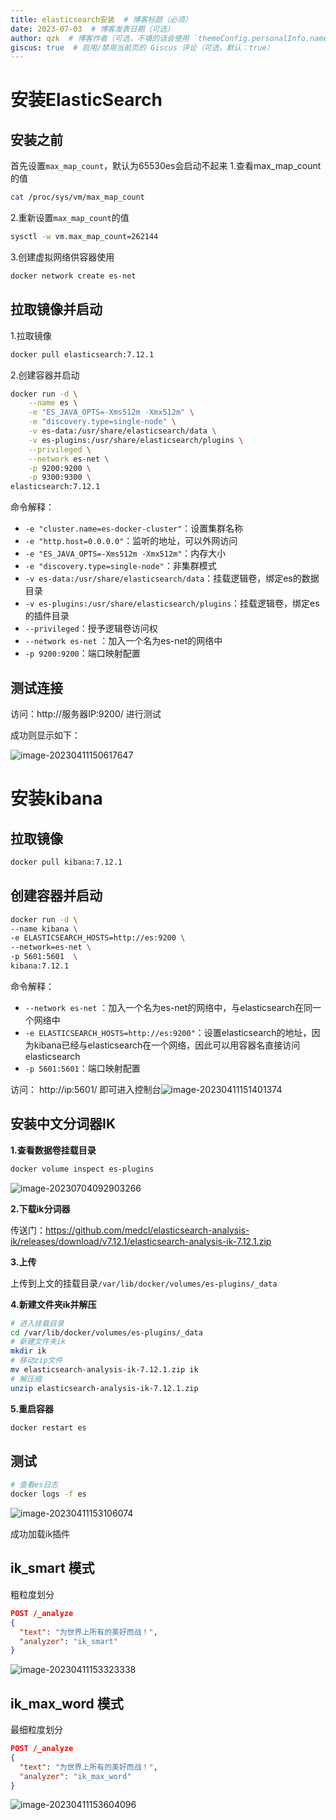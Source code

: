 ```yaml
---
title: elasticsearch安装  # 博客标题（必须）
date: 2023-07-03  # 博客发表日期（可选）
author: qzk  # 博客作者（可选，不填的话会使用 `themeConfig.personalInfo.name`）
giscus: true  # 启用/禁用当前页的 Giscus 评论（可选，默认：true）
---
```



# 安装ElasticSearch

## 安装之前

首先设置`max_map_count`，默认为65530es会启动不起来
1.查看max_map_count的值

```sh
cat /proc/sys/vm/max_map_count
```

2.重新设置`max_map_count`的值

```sh
sysctl -w vm.max_map_count=262144
```

3.创建虚拟网络供容器使用

```sh
docker network create es-net
```

## 拉取镜像并启动

1.拉取镜像

```sh
docker pull elasticsearch:7.12.1
```

2.创建容器并启动

```sh
docker run -d \
    --name es \
    -e "ES_JAVA_OPTS=-Xms512m -Xmx512m" \
    -e "discovery.type=single-node" \
    -v es-data:/usr/share/elasticsearch/data \
    -v es-plugins:/usr/share/elasticsearch/plugins \
    --privileged \
    --network es-net \
    -p 9200:9200 \
    -p 9300:9300 \
elasticsearch:7.12.1
```

命令解释：

- `-e "cluster.name=es-docker-cluster"`：设置集群名称
- `-e "http.host=0.0.0.0"`：监听的地址，可以外网访问
- `-e "ES_JAVA_OPTS=-Xms512m -Xmx512m"`：内存大小
- `-e "discovery.type=single-node"`：非集群模式
- `-v es-data:/usr/share/elasticsearch/data`：挂载逻辑卷，绑定es的数据目录
- `-v es-plugins:/usr/share/elasticsearch/plugins`：挂载逻辑卷，绑定es的插件目录
- `--privileged`：授予逻辑卷访问权
- `--network es-net` ：加入一个名为es-net的网络中
- `-p 9200:9200`：端口映射配置


## 测试连接

访问：http://服务器IP:9200/ 进行测试

成功则显示如下：

![image-20230411150617647](/images/posts/article-img/202304111506758.png)

# 安装kibana

## 拉取镜像

```sh
docker pull kibana:7.12.1
```

## 创建容器并启动

```sh
docker run -d \
--name kibana \
-e ELASTICSEARCH_HOSTS=http://es:9200 \
--network=es-net \
-p 5601:5601  \
kibana:7.12.1
```

命令解释：

- `--network es-net` ：加入一个名为es-net的网络中，与elasticsearch在同一个网络中
- `-e ELASTICSEARCH_HOSTS=http://es:9200"`：设置elasticsearch的地址，因为kibana已经与elasticsearch在一个网络，因此可以用容器名直接访问elasticsearch
- `-p 5601:5601`：端口映射配置

访问： http://ip:5601/ 即可进入控制台![image-20230411151401374](/images/posts/article-img/202304111514410.png)

## 安装中文分词器IK

**1.查看数据卷挂载目录**

```sh
docker volume inspect es-plugins
```

![image-20230704092903266](/images/posts/article-img/202307040929959.png)

**2.下载ik分词器**

传送门：https://github.com/medcl/elasticsearch-analysis-ik/releases/download/v7.12.1/elasticsearch-analysis-ik-7.12.1.zip

**3.上传**

上传到上文的挂载目录`/var/lib/docker/volumes/es-plugins/_data`

**4.新建文件夹ik并解压**

```sh
# 进入挂载目录
cd /var/lib/docker/volumes/es-plugins/_data
# 新建文件夹ik
mkdir ik
# 移动zip文件
mv elasticsearch-analysis-ik-7.12.1.zip ik
# 解压缩
unzip elasticsearch-analysis-ik-7.12.1.zip
```

**5.重启容器**

```sh
docker restart es
```

## 测试

```sh
# 查看es日志
docker logs -f es
```

![image-20230411153106074](/images/posts/article-img/202304111531114.png)

成功加载ik插件

## ik_smart 模式

粗粒度划分

```json
POST /_analyze
{
  "text": "为世界上所有的美好而战！",
  "analyzer": "ik_smart"
}
```

![image-20230411153323338](/images/posts/article-img/202304111533375.png)



## ik_max_word 模式

最细粒度划分

```json
POST /_analyze
{
  "text": "为世界上所有的美好而战！",
  "analyzer": "ik_max_word"
}
```

![image-20230411153604096](/images/posts/article-img/202304111536133.png)